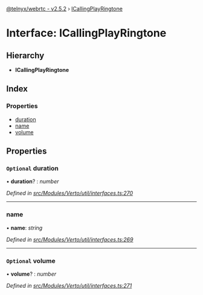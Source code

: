 [@telnyx/webrtc - v2.5.2](../README.md) › [ICallingPlayRingtone](icallingplayringtone.md)

# Interface: ICallingPlayRingtone

## Hierarchy

* **ICallingPlayRingtone**

## Index

### Properties

* [duration](icallingplayringtone.md#optional-duration)
* [name](icallingplayringtone.md#name)
* [volume](icallingplayringtone.md#optional-volume)

## Properties

### `Optional` duration

• **duration**? : *number*

*Defined in [src/Modules/Verto/util/interfaces.ts:270](https://github.com/team-telnyx/webrtc/blob/main/packages/js/src/Modules/Verto/util/interfaces.ts#L270)*

___

###  name

• **name**: *string*

*Defined in [src/Modules/Verto/util/interfaces.ts:269](https://github.com/team-telnyx/webrtc/blob/main/packages/js/src/Modules/Verto/util/interfaces.ts#L269)*

___

### `Optional` volume

• **volume**? : *number*

*Defined in [src/Modules/Verto/util/interfaces.ts:271](https://github.com/team-telnyx/webrtc/blob/main/packages/js/src/Modules/Verto/util/interfaces.ts#L271)*
